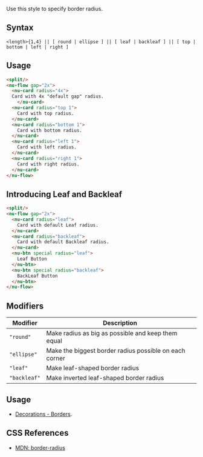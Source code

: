 Use this style to specify border radius.

## Syntax

```
<length>{1,4} || [ round | ellipse ] || [ leaf | backleaf ] || [ top | bottom | left | right ]
```

## Usage

```html
<split/>
<nu-flow gap="2x">
  <nu-card radius="4x">
  Card with 4x "default gap" radius.
	</nu-card>
  <nu-card radius="top 1">
    Card with top radius.
  </nu-card>
  <nu-card radius="bottom 1">
    Card with bottom radius.
  </nu-card>
  <nu-card radius="left 1">
    Card with left radius.
  </nu-card>
  <nu-card radius="right 1">
    Card with right radius.
  </nu-card>
</nu-flow>
```

## Introducing Leaf and Backleaf

```html
<split/>
<nu-flow gap="2x">
  <nu-card radius="leaf">
    Card with default Leaf radius.
  </nu-card>
  <nu-card radius="backleaf">
    Card with default Backleaf radius.
  </nu-card>
  <nu-btn special radius="leaf">
    Leaf Button
  </nu-btn>
  <nu-btn special radius="backleaf">
    BackLeaf Button
  </nu-btn>
</nu-flow>
```

## Modifiers

|Modifier|Description|
|----|----|
|`"round"`|Make radius as big as possible and keep them equal|
|`"ellipse"`|Make the biggest border radius possible on each corner|
|`"leaf"`|Make leaf-shaped border radius|
|`"backleaf"`|Make inverted leaf-shaped border radius|

## Usage

* [Decorations - Borders](../../storybook/decorations/borders.md).

## CSS References

* [MDN: border-radius](!https://developer.mozilla.org/en-US/docs/Web/CSS/border-radius)
